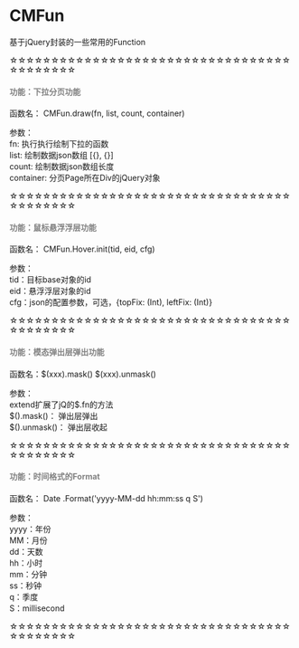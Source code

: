 # CMFun
基于jQuery封装的一些常用的Function

☆☆☆☆☆☆☆☆☆☆☆☆☆☆☆☆☆☆☆☆☆☆☆☆☆☆☆☆☆☆☆☆☆☆☆☆☆☆☆☆☆☆

<h4 style="color:gray">功能：下拉分页功能</h4>

函数名： CMFun.draw(fn, list, count, container)  <br/>

参数： <br/>
fn: 执行执行绘制下拉的函数 <br/>
list: 绘制数据json数组 [{}, {}] <br/>
count: 绘制数据json数组长度 <br/>
container: 分页Page所在Div的jQuery对象 <br/>

☆☆☆☆☆☆☆☆☆☆☆☆☆☆☆☆☆☆☆☆☆☆☆☆☆☆☆☆☆☆☆☆☆☆☆☆☆☆☆☆☆☆

<h4 style="color:gray">功能：鼠标悬浮浮层功能</h4>

函数名： CMFun.Hover.init(tid, eid, cfg) <br/>

参数： <br/>
tid：目标base对象的id  <br/>
eid：悬浮浮层对象的id  <br/>
cfg：json的配置参数，可选，{topFix: (Int), leftFix: (Int)}  <br/>

☆☆☆☆☆☆☆☆☆☆☆☆☆☆☆☆☆☆☆☆☆☆☆☆☆☆☆☆☆☆☆☆☆☆☆☆☆☆☆☆☆☆

<h4 style="color:gray">功能：模态弹出层弹出功能</h4>

函数名：$(xxx).mask()  $(xxx).unmask()   

参数： <br/>
extend扩展了jQ的$.fn的方法 <br/>
$().mask()： 弹出层弹出  <br/>
$().unmask()： 弹出层收起  <br/>

☆☆☆☆☆☆☆☆☆☆☆☆☆☆☆☆☆☆☆☆☆☆☆☆☆☆☆☆☆☆☆☆☆☆☆☆☆☆☆☆☆☆

<h4 style="color:gray">功能：时间格式的Format</h4>

函数名： Date .Format('yyyy-MM-dd hh:mm:ss q S')

参数：  <br/>
yyyy：年份  <br/>
MM：月份  <br/>
dd：天数  <br/>
hh：小时  <br/>
mm：分钟  <br/>
ss：秒钟  <br/>
q：季度  <br/>
S：millisecond <br/>

☆☆☆☆☆☆☆☆☆☆☆☆☆☆☆☆☆☆☆☆☆☆☆☆☆☆☆☆☆☆☆☆☆☆☆☆☆☆☆☆☆☆


#
